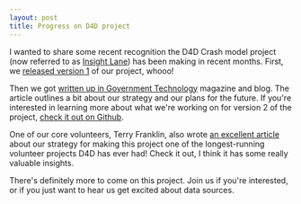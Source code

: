 ```yaml
---
layout: post
title: Progress on D4D project
---
```


I wanted to share some recent recognition the D4D Crash model project (now referred to as [Insight Lane](https://github.com/Data4Democracy/crash-model)) has been making in recent months.  First, we [released version 1](https://medium.com/data-for-democracy/d4d-project-highlight-the-data-for-democracy-crash-model-c99c004ce35c) of our project, whooo! 

Then we got [written up in Government Technology](http://www.govtech.com/civic/Data-for-Democracy-Works-to-Expand-Its-Crash-Risk-Model-Nationwide.html) magazine and blog.  The article outlines a bit about our strategy and our plans for the future.  If you're interested in learning more about what we're working on for version 2 of the project, [check it out on Github](https://github.com/Data4Democracy/crash-model/projects/9).

One of our core volunteers, Terry Franklin, also wrote [an excellent article](https://medium.com/data-for-democracy/insight-lane-seven-steps-to-an-effective-volunteer-data-science-project-6f3cd6761e92) about our strategy for making this project one of the longest-running volunteer projects D4D has ever had! Check it out, I think it has some really valuable insights.

There's definitely more to come on this project.  Join us if you're interested, or if you just want to hear us get excited about data sources.

